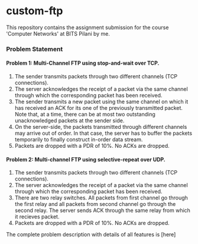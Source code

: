 # custom-ftp
This repository contains the assignment submission for the course 'Computer Networks' at BITS Pilani by me.

### Problem Statement 



#### Problem 1: Multi-Channel FTP using stop-and-wait over TCP.

1. The sender transmits packets through two different channels (TCP connections).
2. The server acknowledges the receipt of a packet via the same channel through which the corresponding packet has been received.
3. The sender transmits a new packet using the same channel on which it has received an ACK for its one of the previously transmitted packet. Note that, at a time, there can be at most two outstanding unacknowledged packets at the sender side.
4. On the server-side, the packets transmitted through different channels may arrive out of order. In that case, the server has to buffer the packets temporarily to finally construct in-order data stream.
5. Packets are dropped with a PDR of 10%. No ACKs are dropped.

#### Problem 2: Multi-channel FTP using selective-repeat over UDP.

1. The sender transmits packets through two different channels (TCP connections).
2. The server acknowledges the receipt of a packet via the same channel through which the
corresponding packet has been received.
3. There are two relay switches. All packets from first channel go through the first relay and all packets from second channel go through the second relay. The server sends ACK through the same relay from which it recieves packet.
4. Packets are dropped with a PDR of 10%. No ACKs are dropped.

The complete problem description with details of all features is [here]
